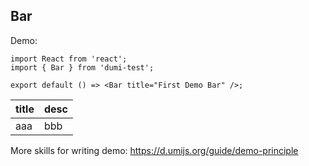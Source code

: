 
## Bar

Demo:

```tsx
import React from 'react';
import { Bar } from 'dumi-test';

export default () => <Bar title="First Demo Bar" />;
```

title | desc
---|---
aaa | bbb

More skills for writing demo: https://d.umijs.org/guide/demo-principle
